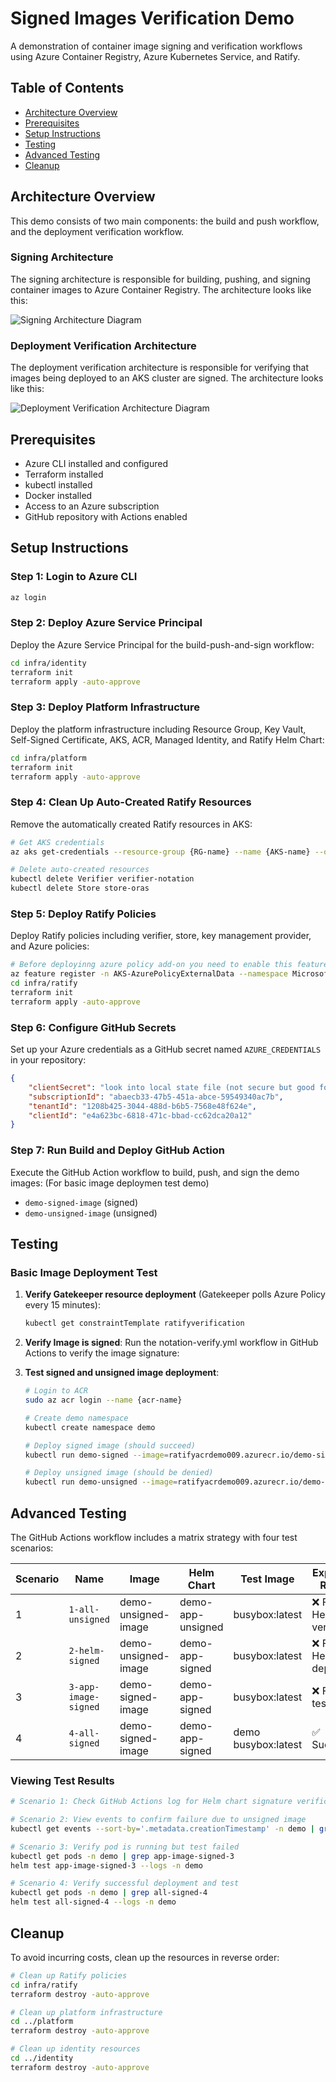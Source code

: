 # Signed Images Verification Demo

A demonstration of container image signing and verification workflows using Azure Container Registry, Azure Kubernetes Service, and Ratify.

## Table of Contents

- [Architecture Overview](#architecture-overview)
- [Prerequisites](#prerequisites)
- [Setup Instructions](#setup-instructions)
- [Testing](#testing)
- [Advanced Testing](#advanced-testing)
- [Cleanup](#cleanup)

## Architecture Overview

This demo consists of two main components: the build and push workflow, and the deployment verification workflow.

### Signing Architecture

The signing architecture is responsible for building, pushing, and signing container images to Azure Container Registry. The architecture looks like this:

![Signing Architecture Diagram](./signing-architecture.svg)

### Deployment Verification Architecture

The deployment verification architecture is responsible for verifying that images being deployed to an AKS cluster are signed. The architecture looks like this:

![Deployment Verification Architecture Diagram](./verification-architecture.svg)

## Prerequisites

- Azure CLI installed and configured
- Terraform installed
- kubectl installed
- Docker installed
- Access to an Azure subscription
- GitHub repository with Actions enabled

## Setup Instructions

### Step 1: Login to Azure CLI

```bash
az login
```

### Step 2: Deploy Azure Service Principal

Deploy the Azure Service Principal for the build-push-and-sign workflow:

```bash
cd infra/identity
terraform init
terraform apply -auto-approve
```

### Step 3: Deploy Platform Infrastructure

Deploy the platform infrastructure including Resource Group, Key Vault, Self-Signed Certificate, AKS, ACR, Managed Identity, and Ratify Helm Chart:

```bash
cd infra/platform
terraform init
terraform apply -auto-approve
```

### Step 4: Clean Up Auto-Created Ratify Resources

Remove the automatically created Ratify resources in AKS:

```bash
# Get AKS credentials
az aks get-credentials --resource-group {RG-name} --name {AKS-name} --overwrite-existing

# Delete auto-created resources
kubectl delete Verifier verifier-notation
kubectl delete Store store-oras
```

### Step 5: Deploy Ratify Policies

Deploy Ratify policies including verifier, store, key management provider, and Azure policies:

```bash
# Before deployinng azure policy add-on you need to enable this feature in azure
az feature register -n AKS-AzurePolicyExternalData --namespace Microsoft.ContainerService
cd infra/ratify
terraform init
terraform apply -auto-approve
```

### Step 6: Configure GitHub Secrets

Set up your Azure credentials as a GitHub secret named `AZURE_CREDENTIALS` in your repository:

```json
{
    "clientSecret": "look into local state file (not secure but good for demo lol)",
    "subscriptionId": "abaecb33-47b5-451a-abce-59549340ac7b",
    "tenantId": "1208b425-3044-488d-b6b5-7568e48f624e",
    "clientId": "e4a623bc-6818-471c-bbad-cc62dca20a12"
}
```

### Step 7: Run Build and Deploy GitHub Action

Execute the GitHub Action workflow to build, push, and sign the demo images: (For basic image deploymen test demo)
- `demo-signed-image` (signed)
- `demo-unsigned-image` (unsigned)

## Testing

### Basic Image Deployment Test

1. **Verify Gatekeeper resource deployment** (Gatekeeper polls Azure Policy every 15 minutes):
   ```bash
   kubectl get constraintTemplate ratifyverification
   ```

2. **Verify Image is signed**:
   Run the notation-verify.yml workflow in GitHub Actions to verify the image signature:

3. **Test signed and unsigned image deployment**:
   ```bash
   # Login to ACR
   sudo az acr login --name {acr-name}
   
   # Create demo namespace
   kubectl create namespace demo
   
   # Deploy signed image (should succeed)
   kubectl run demo-signed --image=ratifyacrdemo009.azurecr.io/demo-signed-image:latest --namespace demo
   
   # Deploy unsigned image (should be denied)
   kubectl run demo-unsigned --image=ratifyacrdemo009.azurecr.io/demo-unsigned-image:latest --namespace demo
   ```

## Advanced Testing

The GitHub Actions workflow includes a matrix strategy with four test scenarios:

| Scenario | Name | Image | Helm Chart | Test Image | Expected Result |
|----------|------|-------|------------|------------|-----------------|
| 1 | `1-all-unsigned` | demo-unsigned-image | demo-app-unsigned | busybox:latest | ❌ Fails on Helm verify |
| 2 | `2-helm-signed` | demo-unsigned-image | demo-app-signed | busybox:latest | ❌ Fails on Helm deploy |
| 3 | `3-app-image-signed` | demo-signed-image | demo-app-signed | busybox:latest | ❌ Fails on test |
| 4 | `4-all-signed` | demo-signed-image | demo-app-signed | demo busybox:latest | ✅ Succeeds |

### Viewing Test Results

```bash
# Scenario 1: Check GitHub Actions log for Helm chart signature verification failure

# Scenario 2: View events to confirm failure due to unsigned image
kubectl get events --sort-by='.metadata.creationTimestamp' -n demo | grep helm-signed-2

# Scenario 3: Verify pod is running but test failed
kubectl get pods -n demo | grep app-image-signed-3
helm test app-image-signed-3 --logs -n demo

# Scenario 4: Verify successful deployment and test
kubectl get pods -n demo | grep all-signed-4
helm test all-signed-4 --logs -n demo
```

## Cleanup

To avoid incurring costs, clean up the resources in reverse order:

```bash
# Clean up Ratify policies
cd infra/ratify
terraform destroy -auto-approve

# Clean up platform infrastructure
cd ../platform
terraform destroy -auto-approve

# Clean up identity resources
cd ../identity
terraform destroy -auto-approve
```
